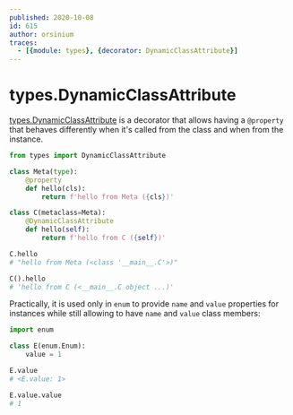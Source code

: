 ```yaml
---
published: 2020-10-08
id: 615
author: orsinium
traces:
  - [{module: types}, {decorator: DynamicClassAttribute}]
---
```


# types.DynamicClassAttribute

[types.DynamicClassAttribute](https://docs.python.org/3/library/types.html#types.DynamicClassAttribute) is a decorator that allows having a `@property` that behaves differently when it's called from the class and when from the instance.

```python
from types import DynamicClassAttribute

class Meta(type):
    @property
    def hello(cls):
        return f'hello from Meta ({cls})'

class C(metaclass=Meta):
    @DynamicClassAttribute
    def hello(self):
        return f'hello from C ({self})'

C.hello
# "hello from Meta (<class '__main__.C'>)"

C().hello
# 'hello from C (<__main__.C object ...)'
```

Practically, it is used only in `enum` to provide `name` and `value` properties for instances while still allowing to have `name` and `value` class members:

```python
import enum

class E(enum.Enum):
    value = 1

E.value
# <E.value: 1>

E.value.value
# 1
```
